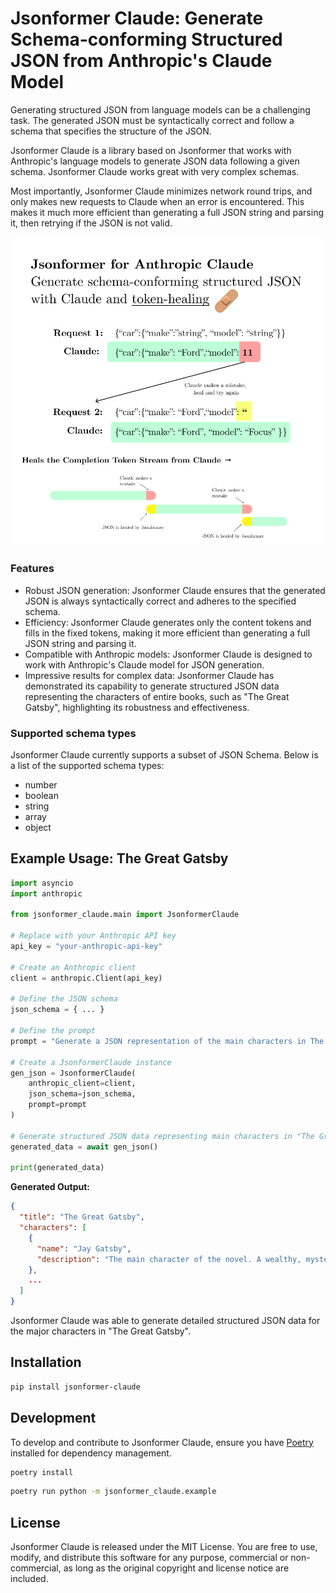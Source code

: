 # Jsonformer Claude: Generate Schema-conforming Structured JSON from Anthropic's Claude Model

Generating structured JSON from language models can be a challenging task. The generated JSON must be syntactically correct and follow a schema that specifies the structure of the JSON.

Jsonformer Claude is a library based on Jsonformer that works with Anthropic's language models to generate JSON data following a given schema. Jsonformer Claude works great with very complex schemas.

Most importantly, Jsonformer Claude minimizes network round trips, and only makes new requests to Claude when an error is encountered. This makes it much more efficient than generating a full JSON string and parsing it, then retrying if the JSON is not valid.

<!-- add img/demo.png -->
![cover](img/demo.png)
### Features

- Robust JSON generation: Jsonformer Claude ensures that the generated JSON is always syntactically correct and adheres to the specified schema.
- Efficiency: Jsonformer Claude generates only the content tokens and fills in the fixed tokens, making it more efficient than generating a full JSON string and parsing it.
- Compatible with Anthropic models: Jsonformer Claude is designed to work with Anthropic's Claude model for JSON generation.
- Impressive results for complex data: Jsonformer Claude has demonstrated its capability to generate structured JSON data representing the characters of entire books, such as "The Great Gatsby", highlighting its robustness and effectiveness.

### Supported schema types

Jsonformer Claude currently supports a subset of JSON Schema. Below is a list of the supported schema types:

- number
- boolean
- string
- array
- object

## Example Usage: The Great Gatsby

```python
import asyncio
import anthropic

from jsonformer_claude.main import JsonformerClaude

# Replace with your Anthropic API key
api_key = "your-anthropic-api-key"

# Create an Anthropic client
client = anthropic.Client(api_key)

# Define the JSON schema
json_schema = { ... }

# Define the prompt
prompt = "Generate a JSON representation of the main characters in The Great Gatsby based on the following schema:"

# Create a JsonformerClaude instance
gen_json = JsonformerClaude(
    anthropic_client=client,
    json_schema=json_schema,
    prompt=prompt
)

# Generate structured JSON data representing main characters in "The Great Gatsby"
generated_data = await gen_json()

print(generated_data)
```

**Generated Output:**

```json
{
  "title": "The Great Gatsby",
  "characters": [
    {
      "name": "Jay Gatsby",
      "description": "The main character of the novel. A wealthy, mysterious millionaire who is obsessed with Daisy Buchanan."
    },
    ...
  ]
}
```

Jsonformer Claude was able to generate detailed structured JSON data for the major characters in "The Great Gatsby". 

## Installation

```bash
pip install jsonformer-claude
```

## Development

To develop and contribute to Jsonformer Claude, ensure you have [Poetry](https://python-poetry.org/docs/#installation) installed for dependency management.

```bash
poetry install
```

```bash
poetry run python -m jsonformer_claude.example
```

## License

Jsonformer Claude is released under the MIT License. You are free to use, modify, and distribute this software for any purpose, commercial or non-commercial, as long as the original copyright and license notice are included.